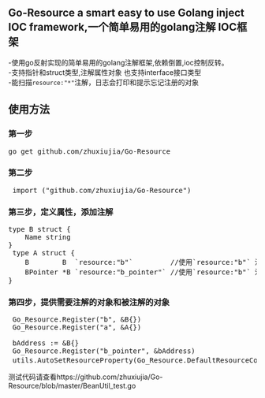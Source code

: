 ## Go-Resource a smart easy to use Golang inject IOC framework,一个简单易用的golang注解 IOC框架

-使用go反射实现的简单易用的golang注解框架,依赖倒置,ioc控制反转。</br>-支持指针和struct类型,注解属性对象 也支持interface接口类型</br>-能扫描`resource:"*"`注解，日志会打印和提示忘记注册的对象

## 使用方法
### 第一步
<pre>
go get github.com/zhuxiujia/Go-Resource
</pre>
### 第二步
<pre>
 import ("github.com/zhuxiujia/Go-Resource")
</pre>
### 第三步，定义属性，添加注解
<pre>
type B struct {
	Name string
}
 type A struct {
	B        B  `resource:"b"`         //使用`resource:"b"` 注解注入对象 Annotated injection object
	BPointer *B `resource:"b_pointer"` //使用`resource:"b"` 注解注入指针对象
}
</pre>
### 第四步，提供需要注解的对象和被注解的对象
<pre>
 Go_Resource.Register("b", &B{})
 Go_Resource.Register("a", &A{})
 
 bAddress := &B{}
 Go_Resource.Register("b_pointer", &bAddress)
 utils.AutoSetResourceProperty(Go_Resource.DefaultResourceContext,true)//自动设置属性为注解对象
</pre>
测试代码请查看https://github.com/zhuxiujia/Go-Resource/blob/master/BeanUtil_test.go

